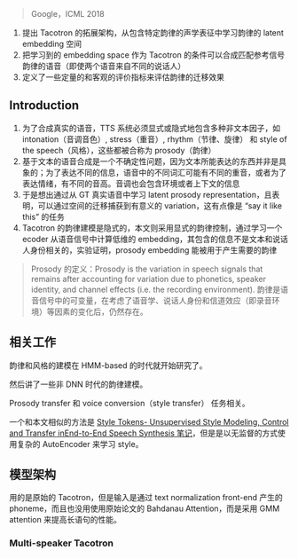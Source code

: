 > Google，ICML 2018

1. 提出 Tacotron 的拓展架构，从包含特定韵律的声学表征中学习韵律的 latent embedding 空间
2. 把学习到的 embedding space 作为 Tacotron 的条件可以合成匹配参考信号韵律的语音（即使两个语音来自不同的说话人）
3. 定义了一些定量的和客观的评价指标来评估韵律的迁移效果

## Introduction

1. 为了合成真实的语音，TTS 系统必须显式或隐式地包含多种非文本因子，如 intonation（音调音色）, stress（重音）, rhythm（节律、旋律） 和 style of the speech（风格），这些都被合称为 prosody（韵律）
2. 基于文本的语音合成是一个不确定性问题，因为文本所能表达的东西并非是具象的；为了表达不同的信息，语音中的不同词汇可能有不同的重音，或者为了表达情绪，有不同的音高。音调也会包含环境或者上下文的信息
3. 于是想出通过从 GT 真实语音中学习 latent prosody representation，且表明，可以通过空间的迁移捕获到有意义的 variation，这有点像是 “say it like this”  的任务
4. Tacotron 的韵律建模是隐式的，本文则采用显式的韵律控制，通过学习一个 ecoder 从语音信号中计算低维的 embedding，其包含的信息不是文本和说话人身份相关的，实验证明，prosody embedding 能被用于产生需要的韵律

> Prosody 的定义：Prosody is the variation in speech signals that remains after accounting for variation due to phonetics, speaker identity, and channel effects (i.e. the recording environment). 韵律是语音信号中的可变量，在考虑了语音学、说话人身份和信道效应（即录音环境）等因素的变化后，仍然存在。


## 相关工作

韵律和风格的建模在 HMM-based 的时代就开始研究了。

然后讲了一些非 DNN 时代的韵律建模。

Prosody transfer 和 voice conversion（style transfer） 任务相关。

一个和本文相似的方法是 [Style Tokens- Unsupervised Style Modeling, Control and Transfer inEnd-to-End Speech Synthesis 笔记](Style%20Tokens-%20Unsupervised%20Style%20Modeling,%20Control%20and%20Transfer%20inEnd-to-End%20Speech%20Synthesis%20笔记.md)，但是是以无监督的方式使用复杂的 AutoEncoder 来学习 style。

## 模型架构

用的是原始的 Tacotron，但是输入是通过 text normalization front-end 产生的 phoneme，而且也没用使用原始论文的 Bahdanau Attention，而是采用 GMM attention 来提高长语句的性能。

### Multi-speaker Tacotron